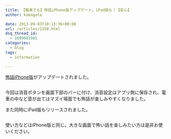 ```yaml
---
title: 【電車でも】怖話iPhone版アップデート。iPad版も！【安心】
author: komagata

date: 2013-09-03T10:13:36+00:00
url: /articles/1358.html
dsq_thread_id:
  - 1699981981
categories:
  - blog
tags:
  - information

---
```

[怖話iPhone版][1]がアップデートされました。

<p class="center">
  <img alt="" src="https://lh5.googleusercontent.com/-nz7hOjoUfp8/Uh7W-8vTArI/AAAAAAAADbM/vnccNNKwkQ8/s400/Screen-Shot-2013-08-29-at-2.01.13-PM.png" />
</p>

今回は消音ボタンを画面下部のバーに付け、消音設定はアプリ側に保存され、電車の中など音が出てはマズイ場面でも怖話が楽しみやすくなりました。

また同時にiPad版もリリースされました。

<p class="center">
  <img alt="" src="https://lh4.googleusercontent.com/-98AxWZY5-zM/Uh7XpGyxM8I/AAAAAAAADbg/OQfUoUkORNQ/s400/1.png" /></a>
</p>

使い方などはiPhone版と同じ。大きな画面で怖い話を楽しみたい方は是非お使いください。

 [1]: https://itunes.apple.com/jp/app/bu-hua-zui-buno1wan5000huano/id564486792?mt=8